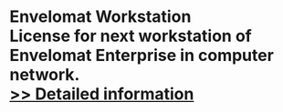 # Envelomat Workstation<br />License for next workstation of Envelomat Enterprise in computer network.<br />[>> Detailed information](https://secure.shareit.com/shareit/product.html?productid=301014705&affiliateid=200057808)